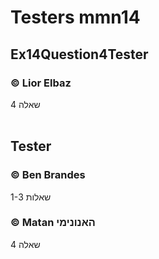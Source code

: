 # Testers mmn14

## Ex14Question4Tester
### © Lior Elbaz
שאלה 4
<br><br>
## Tester
### © Ben Brandes
שאלות 1-3 <br>
### © Matan האנונימי
שאלה 4

